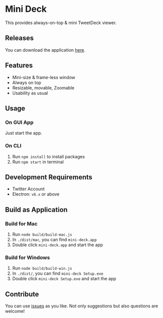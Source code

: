 # Mini Deck

This provides always-on-top & mini TweetDeck viewer.

## Releases

You can download the application [here](https://github.com/blue0513/mini-deck/releases).

## Features

+ Mini-size & frame-less window
+ Always on top
+ Resizable, movable, Zoomable
+ Usability as usual

## Usage

### On GUI App

Just start the app.

### On CLI

1. Run `npm install` to install packages
2. Run `npm start` in terminal

## Development Requirements

+ Twitter Account
+ Electron: `v6.x` or above

## Build as Application

### Build for Mac

1. Run `node build/build-mac.js`
2. In `./dist/mac`, you can find `mini-deck.app`
3. Double click `mini-deck.app` and start the app

### Build for Windows

1. Run `node build/build-win.js`
2. In `./dist/`, you can find `mini-deck Setup.exe`
3. Double click `mini-deck Setup.exe` and start the app

## Contribute

You can use [issues](https://github.com/blue0513/mini-deck/issues) as you like.
Not only suggestions but also questions are welcome!
